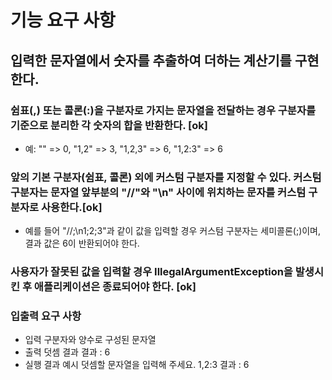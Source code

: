 # 기능 요구 사항
## 입력한 문자열에서 숫자를 추출하여 더하는 계산기를 구현한다.

### 쉼표(,) 또는 콜론(:)을 구분자로 가지는 문자열을 전달하는 경우 구분자를 기준으로 분리한 각 숫자의 합을 반환한다. [ok]
 - 예: "" => 0, "1,2" => 3, "1,2,3" => 6, "1,2:3" => 6 
### 앞의 기본 구분자(쉼표, 콜론) 외에 커스텀 구분자를 지정할 수 있다. 커스텀 구분자는 문자열 앞부분의 "//"와 "\n" 사이에 위치하는 문자를 커스텀 구분자로 사용한다.[ok]
 - 예를 들어 "//;\n1;2;3"과 같이 값을 입력할 경우 커스텀 구분자는 세미콜론(;)이며, 결과 값은 6이 반환되어야 한다.
### 사용자가 잘못된 값을 입력할 경우 IllegalArgumentException을 발생시킨 후 애플리케이션은 종료되어야 한다. [ok]

### 입출력 요구 사항
- 입력
구분자와 양수로 구성된 문자열
- 출력
덧셈 결과
결과 : 6
- 실행 결과 예시
덧셈할 문자열을 입력해 주세요.
1,2:3
결과 : 6